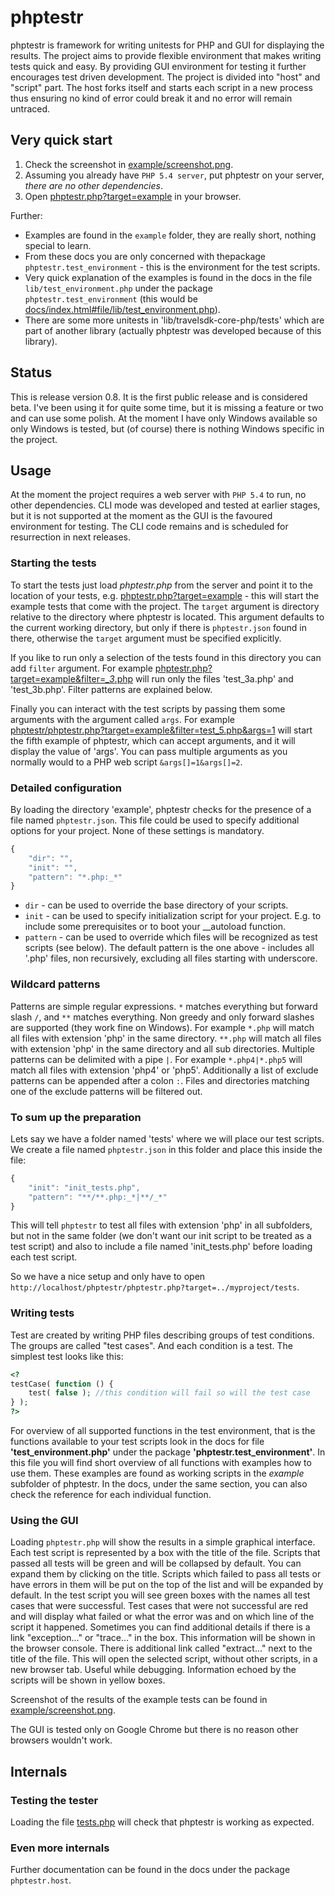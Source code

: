 phptestr
========
phptestr is framework for writing unitests for PHP and GUI for displaying the results.
The project aims to provide flexible environment that makes writing tests quick and easy.
By providing GUI environment for testing it further encourages test driven development.
The project is divided into "host" and "script" part. The host forks itself and starts
each script in a new process thus ensuring no kind of error could break it and no error
will remain untraced.

Very quick start
----------------
1. Check the screenshot in [example/screenshot.png](https://raw.github.com/Perennials/phptestr/master/example/screenshot.png).
2. Assuming you already have `PHP 5.4 server`, put phptestr on your server,
   _there are no other dependencies_.
3. Open [phptestr.php?target=example](../phptestr.php?target=example) in your browser.

Further:
- Examples are found in the `example` folder, they are really short,
  nothing special to learn.
- From these docs you are only concerned with thepackage `phptestr.test_environment` -
  this is the environment for the test scripts.
- Very quick explanation of the examples is found in the docs in the file
  `lib/test_environment.php` under the package `phptestr.test_environment` (this would be
  [docs/index.html#file/lib/test_environment.php](#file/lib/test_environment.php)).
- There are some more unitests in 'lib/travelsdk-core-php/tests' which are part of another
  library (actually phptestr was developed because of this library).

Status
------
This is release version 0.8. It is the first public release and is considered beta. I've
been using it for quite some time, but it is missing a feature or two and can use some polish.
At the moment I have only Windows available so only Windows is tested, but (of course)
there is nothing Windows specific in the project.

Usage
-----
At the moment the project requires a web server with `PHP 5.4` to run, no other dependencies.
CLI mode was developed and tested at earlier stages, but it is not supported at the moment
as the GUI is the favoured environment for testing. The CLI code remains and is scheduled
for resurrection in next releases.

### Starting the tests
To start the tests just load *phptestr.php* from the server and point it to the location
of your tests, e.g. [phptestr.php?target=example](../phptestr.php?target=example) - this will
start the example tests that come with the project. The `target` argument is directory
relative to the directory where phptestr is located. This argument defaults to the current
working directory, but only if there is `phptestr.json` found in there, otherwise the `target`
argument must be specified explicitly.

If you like to run only a selection of the tests found in this directory you can add
`filter` argument. For example [phptestr.php?target=example&filter=*_3*.php](../phptestr.php?target=example&filter=*_3*.php)
will run only the files 'test\_3a.php' and 'test\_3b.php'. Filter patterns are explained below.

Finally you can interact with the test scripts by passing them some arguments with the argument
called `args`. For example [phptestr/phptestr.php?target=example&filter=test_5.php&args=1](../phptestr.php?target=example&filter=test_5.php&args=1)
will start the fifth example of phptestr, which can accept arguments, and it will display the value
of 'args'. You can pass multiple arguments as you normally would to a PHP web script `&args[]=1&args[]=2`.

### Detailed configuration
By loading the directory 'example', phptestr checks for the presence of a file named `phptestr.json`.
This file could be used to specify additional options for your project. None of these
settings is mandatory.

```js
{
	"dir": "",
	"init": "",
	"pattern": "*.php:_*"
}
```

- `dir` - can be used to override the base directory of your scripts.
- `init` - can be used to specify initialization script for your project. E.g. to include some
  prerequisites or to boot your __autoload function.
- `pattern` - can be used to override which files will be recognized as test scripts (see below).
  The default pattern is the one above - includes all '.php' files, non recursively, excluding
  all files starting with underscore.


### Wildcard patterns
Patterns are simple regular expressions. `*` matches everything but forward slash `/`, and `**`
matches everything. Non greedy and only forward slashes are supported (they work fine on Windows).
For example `*.php` will match all files with extension 'php' in the same directory. `**.php`
will match all files with extension 'php' in the same directory and all sub directories. Multiple
patterns can be delimited with a pipe `|`. For example `*.php4|*.php5` will match all files 
with extension 'php4' or 'php5'. Additionally a list of exclude patterns can be appended after a
colon `:`. Files and directories matching one of the exclude patterns will be filtered out.


### To sum up the preparation
Lets say we have a folder named 'tests' where we will place our test scripts. We create a file named
`phptestr.json` in this folder and place this inside the file:

```js
{
	"init": "init_tests.php",
	"pattern": "**/**.php:_*|**/_*"
}
```
This will tell `phptestr` to test all files with extension 'php' in all subfolders, but not in the
same folder (we don't want our init script to be treated as a test script) and also to include a
file named 'init_tests.php' before loading each test script.

So we have a nice setup and only have to open `http://localhost/phptestr/phptestr.php?target=../myproject/tests`.


### Writing tests
Test are created by writing PHP files describing groups of test conditions. The groups
are called "test cases". And each condition is a test. The simplest test looks like this:

```php
<?
testCase( function () {
	test( false ); //this condition will fail so will the test case
} );
?>
```
For overview of all supported functions in the test environment, that is the functions available
to your test scripts look in the docs for file **'test\_environment.php'** under the package
**'phptestr.test\_environment'**. In this file you will find short overview of all functions
with examples how to use them. These examples are found as working scripts in the *example* subfolder
of phptestr. In the docs, under the same section, you can also check the reference for each
individual function.


### Using the GUI
Loading `phptestr.php` will show the results in a simple graphical interface. Each test script
is represented by a box with the title of the file. Scripts that passed all tests will be
green and will be collapsed by default. You can expand them by clicking on the title.
Scripts which failed to pass all tests or have errors in them will be put on the top of the list
and will be expanded by default. In the test script you will see green boxes with the names
all test cases that were successful. Test cases that were not successful are red and will display
what failed or what the error was and on which line of the script it happened. Sometimes you
can find additional details if there is a link "exception..." or "trace..." in the box. This
information will be shown in the browser console. There is additional link called "extract..." next
to the title of the file. This will open the selected script, without other scripts,
in a new browser tab. Useful while debugging. Information echoed by the scripts will be shown
in yellow boxes.

Screenshot of the results of the example tests can be found in [example/screenshot.png](https://raw.github.com/Perennials/phptestr/master/example/screenshot.png).

The GUI is tested only on Google Chrome but there is no reason other browsers wouldn't work.


Internals
---------

### Testing the tester
Loading the file [tests.php](../tests.php) will check that phptestr is working as expected.

### Even more internals
Further documentation can be found in the docs under the package `phptestr.host`.
